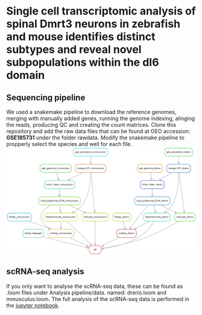 # Single cell transcriptomic analysis of spinal Dmrt3 neurons in zebrafish and mouse identifies distinct subtypes and reveal novel subpopulations within the dI6 domain

## Sequencing pipeline
We used a snakemake pipeline to download the reference genomes, merging with manually added genes, running the genome indexing, alinging the reads, producing QC and creating the count matrices. Clone this repository and add the raw data files that can be found at GEO accession: **GSE185731** under the folder rawdata. Modify the snakemake pipeline to propperly select the species and well for each file.
![snakemake pipeline](https://github.com/JonETJakobsson/dmrt3-single-cell/blob/main/Sequencing_pipeline/rule_graph.png)


## scRNA-seq analysis
If you only want to analyse the scRNA-seq data, these can be found as .loom files under Analysis pipeline/data. named: drerio.loom and mmusculus.loom.
The full analysis of the scRNA-seq data is performed in the [jupyter notebook](https://github.com/JonETJakobsson/dmrt3-single-cell/blob/main/Analysis_pipeline/210909_Final_run.ipynb). 
